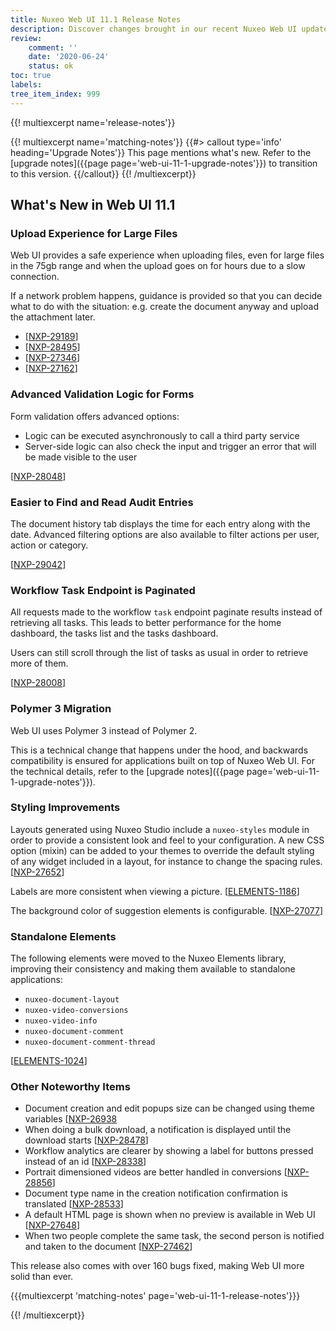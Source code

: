 ```yaml
---
title: Nuxeo Web UI 11.1 Release Notes
description: Discover changes brought in our recent Nuxeo Web UI updates.
review:
    comment: ''
    date: '2020-06-24'
    status: ok
toc: true
labels:
tree_item_index: 999
---
```


{{! multiexcerpt name='release-notes'}}

{{! multiexcerpt name='matching-notes'}}
{{#> callout type='info' heading='Upgrade Notes'}}
This page mentions what's new. Refer to the [upgrade notes]({{page page='web-ui-11-1-upgrade-notes'}}) to transition to this version.
{{/callout}}
{{! /multiexcerpt}}

## What's New in Web UI 11.1

### Upload Experience for Large Files

Web UI provides a safe experience when uploading files, even for large files in the 75gb range and when the upload goes on for hours due to a slow connection.

If a network problem happens, guidance is provided so that you can decide what to do with the situation: e.g. create the document anyway and upload the attachment later.

- [<a href="https://jira.nuxeo.com/browse/NXP-29189" target="_blank">NXP-29189</a>]
- [<a href="https://jira.nuxeo.com/browse/NXP-28495" target="_blank">NXP-28495</a>]
- [<a href="https://jira.nuxeo.com/browse/NXP-27346" target="_blank">NXP-27346</a>]
- [<a href="https://jira.nuxeo.com/browse/NXP-27162" target="_blank">NXP-27162</a>]

### Advanced Validation Logic for Forms

Form validation offers advanced options:
- Logic can be executed asynchronously to call a third party service
- Server-side logic can also check the input and trigger an error that will be made visible to the user

[<a href="https://jira.nuxeo.com/browse/NXP-28048" target="_blank">NXP-28048</a>]

### Easier to Find and Read Audit Entries

The document history tab displays the time for each entry along with the date. Advanced filtering options are also available to filter actions per user, action or category.

[<a href="https://jira.nuxeo.com/browse/NXP-29042" target="_blank">NXP-29042</a>]

### Workflow Task Endpoint is Paginated

All requests made to the workflow `task` endpoint paginate results instead of retrieving all tasks. This leads to better performance for the home dashboard, the tasks list and the tasks dashboard.

Users can still scroll through the list of tasks as usual in order to retrieve more of them.

[<a href="https://jira.nuxeo.com/browse/NXP-28008" target="_blank">NXP-28008</a>]

### Polymer 3 Migration

Web UI uses Polymer 3 instead of Polymer 2.

This is a technical change that happens under the hood, and backwards compatibility is ensured for applications built on top of Nuxeo Web UI. For the technical details, refer to the [upgrade notes]({{page page='web-ui-11-1-upgrade-notes'}}).

### Styling Improvements

Layouts generated using Nuxeo Studio include a `nuxeo-styles` module in order to provide a consistent look and feel to your configuration. A new CSS option (mixin) can be added to your themes to override the default styling of any widget included in a layout, for instance to change the spacing rules. [<a href="https://jira.nuxeo.com/browse/NXP-27652" target="_blank">NXP-27652</a>]

Labels are more consistent when viewing a picture. [<a href="https://jira.nuxeo.com/browse/ELEMENTS-1186" target="_blank">ELEMENTS-1186</a>]

The background color of suggestion elements is configurable. [<a href="https://jira.nuxeo.com/browse/NXP-27077" target="_blank">NXP-27077</a>]

### Standalone Elements

The following elements were moved to the Nuxeo Elements library, improving their consistency and making them available to standalone applications:

* `nuxeo-document-layout`
* `nuxeo-video-conversions`
* `nuxeo-video-info`
* `nuxeo-document-comment`
* `nuxeo-document-comment-thread`

[<a href="https://jira.nuxeo.com/browse/ELEMENTS-1024" target="_blank">ELEMENTS-1024</a>]

### Other Noteworthy Items
- Document creation and edit popups size can be changed using theme variables [<a href="https://jira.nuxeo.com/browse/NXP-26938" target="_blank">NXP-26938</a>
- When doing a bulk download, a notification is displayed until the download starts [<a href="https://jira.nuxeo.com/browse/NXP-28478" target="_blank">NXP-28478</a>]
- Workflow analytics are clearer by showing a label for buttons pressed instead of an id [<a href="https://jira.nuxeo.com/browse/NXP-28338" target="_blank">NXP-28338</a>]
- Portrait dimensioned videos are better handled in conversions [<a href="https://jira.nuxeo.com/browse/NXP-28856" target="_blank">NXP-28856</a>]
- Document type name in the creation notification confirmation is translated [<a href="https://jira.nuxeo.com/browse/NXP-28533" target="_blank">NXP-28533</a>]
- A default HTML page is shown when no preview is available in Web UI [<a href="https://jira.nuxeo.com/browse/NXP-27648" target="_blank">NXP-27648</a>]
- When two people complete the same task, the second person is notified and taken to the document [<a href="https://jira.nuxeo.com/browse/NXP-27462" target="_blank">NXP-27462</a>]

This release also comes with over 160 bugs fixed, making Web UI more solid than ever.

{{{multiexcerpt 'matching-notes' page='web-ui-11-1-release-notes'}}}

{{! /multiexcerpt}}
